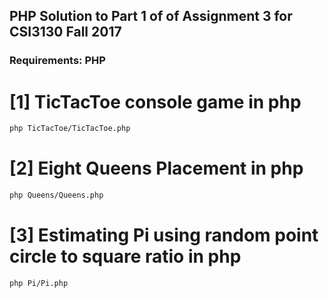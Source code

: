 ## PHP Solution to Part 1 of of Assignment 3 for CSI3130 Fall 2017
### Requirements: PHP

# [1] TicTacToe console game in php
```bash
php TicTacToe/TicTacToe.php
```

# [2] Eight Queens Placement in php
```bash
php Queens/Queens.php
```

# [3] Estimating Pi using random point circle to square ratio in php
```bash
php Pi/Pi.php
```
